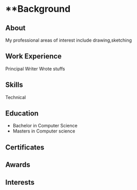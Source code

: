 # **Background

## About
My professional areas of interest include drawing,sketching

## Work Experience
Principal Writer
Wrote stuffs

## Skills
Technical

## Education
- Bachelor in Computer Science
- Masters in Computer science

## Certificates

## Awards

## Interests
